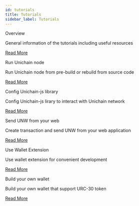 ```yaml
---
id: tutorials
title: Tutorials
sidebar_label: Tutorials
---
```


<div class="main-container">
  <div class="cards">
    <div class="card card-1">
      <p class="card__title">Overview</p>
      <p class="card__content">General information of the tutorials including useful resources</p>
      <p class="card__apply">
        <a class="card__link" href="./tutorial-000" target="_blank">Read More <i class="fas fa-arrow-right"></i></a>
      </p>
    </div>
    <div class="card card-1">
      <p class="card__title">Run Unichain node</p>
      <p class="card__content">Run Unichain node from pre-build or rebuild from source code</p>
      <p class="card__apply">
        <a class="card__link" href="./tutorial-001" target="_blank">Read More <i class="fas fa-arrow-right"></i></a>
      </p>
      <!-- <p class="card__tag">[Medium]</p> -->
    </div>
    <div class="card card-1">
      <p class="card__title">Config Unichain-js library</p>
      <p class="card__content">Config Unichain-js lirary to interact with Unichain network</p>
      <p class="card__apply">
        <a class="card__link" href="./tutorial-002" target="_blank">Read More <i class="fas fa-arrow-right"></i></a>
      </p>
      <!-- <p class="card__tag">[Basic]</p> -->
    </div>
    <div class="card card-1">
      <p class="card__title">Send UNW from your web</p>
      <p class="card__content">Create transaction and send UNW from your web application</p>
      <p class="card__apply">
        <a class="card__link" href="./tutorial-003" target="_blank">Read More <i class="fas fa-arrow-right"></i></a>
      </p>
      <!-- <p class="card__tag">[Basic]</p> -->
    </div>
    <div class="card card-1">
      <p class="card__title">Use Wallet Extension</p>
      <p class="card__content">Use wallet extension for convenient development</p>
      <p class="card__apply">
        <a class="card__link" href="./tutorial-005" target="_blank">Read More <i class="fas fa-arrow-right"></i></a>
      </p>
    </div> 
    <div class="card card-1">
      <p class="card__title">Build your own wallet</p>
      <p class="card__content">Build your own wallet that support URC-30 token</p>
      <p class="card__apply">
        <a class="card__link" href="./tutorial-006" target="_blank">Read More <i class="fas fa-arrow-right"></i></a>
      </p>
      <!-- <p class="card__tag">[Basic]</p> -->
    </div>
  </div>
</div>

